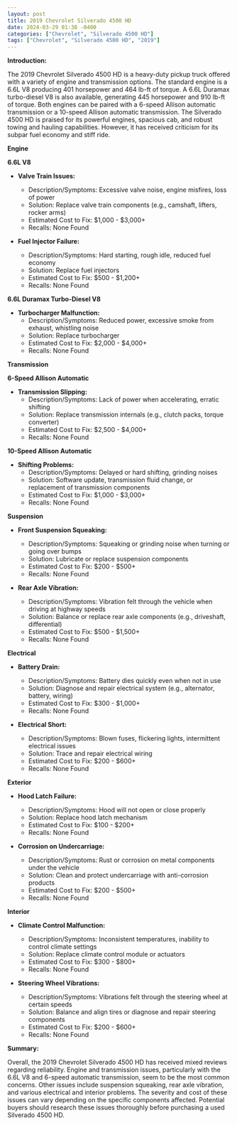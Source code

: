 ```yaml
---
layout: post
title: 2019 Chevrolet Silverado 4500 HD
date: 2024-03-29 01:38 -0400
categories: ["Chevrolet", "Silverado 4500 HD"]
tags: ["Chevrolet", "Silverado 4500 HD", "2019"]
---
```

**Introduction:**

The 2019 Chevrolet Silverado 4500 HD is a heavy-duty pickup truck offered with a variety of engine and transmission options. The standard engine is a 6.6L V8 producing 401 horsepower and 464 lb-ft of torque. A 6.6L Duramax turbo-diesel V8 is also available, generating 445 horsepower and 910 lb-ft of torque. Both engines can be paired with a 6-speed Allison automatic transmission or a 10-speed Allison automatic transmission. The Silverado 4500 HD is praised for its powerful engines, spacious cab, and robust towing and hauling capabilities. However, it has received criticism for its subpar fuel economy and stiff ride.

**Engine**

**6.6L V8**

* **Valve Train Issues:**
    * Description/Symptoms: Excessive valve noise, engine misfires, loss of power
    * Solution: Replace valve train components (e.g., camshaft, lifters, rocker arms)
    * Estimated Cost to Fix: $1,000 - $3,000+
    * Recalls: None Found

* **Fuel Injector Failure:**
    * Description/Symptoms: Hard starting, rough idle, reduced fuel economy
    * Solution: Replace fuel injectors
    * Estimated Cost to Fix: $500 - $1,200+
    * Recalls: None Found

**6.6L Duramax Turbo-Diesel V8**

* **Turbocharger Malfunction:**
    * Description/Symptoms: Reduced power, excessive smoke from exhaust, whistling noise
    * Solution: Replace turbocharger
    * Estimated Cost to Fix: $2,000 - $4,000+
    * Recalls: None Found

**Transmission**

**6-Speed Allison Automatic**

* **Transmission Slipping:**
    * Description/Symptoms: Lack of power when accelerating, erratic shifting
    * Solution: Replace transmission internals (e.g., clutch packs, torque converter)
    * Estimated Cost to Fix: $2,500 - $4,000+
    * Recalls: None Found

**10-Speed Allison Automatic**

* **Shifting Problems:**
    * Description/Symptoms: Delayed or hard shifting, grinding noises
    * Solution: Software update, transmission fluid change, or replacement of transmission components
    * Estimated Cost to Fix: $1,000 - $3,000+
    * Recalls: None Found

**Suspension**

* **Front Suspension Squeaking:**
    * Description/Symptoms: Squeaking or grinding noise when turning or going over bumps
    * Solution: Lubricate or replace suspension components
    * Estimated Cost to Fix: $200 - $500+
    * Recalls: None Found

* **Rear Axle Vibration:**
    * Description/Symptoms: Vibration felt through the vehicle when driving at highway speeds
    * Solution: Balance or replace rear axle components (e.g., driveshaft, differential)
    * Estimated Cost to Fix: $500 - $1,500+
    * Recalls: None Found

**Electrical**

* **Battery Drain:**
    * Description/Symptoms: Battery dies quickly even when not in use
    * Solution: Diagnose and repair electrical system (e.g., alternator, battery, wiring)
    * Estimated Cost to Fix: $300 - $1,000+
    * Recalls: None Found

* **Electrical Short:**
    * Description/Symptoms: Blown fuses, flickering lights, intermittent electrical issues
    * Solution: Trace and repair electrical wiring
    * Estimated Cost to Fix: $200 - $600+
    * Recalls: None Found

**Exterior**

* **Hood Latch Failure:**
    * Description/Symptoms: Hood will not open or close properly
    * Solution: Replace hood latch mechanism
    * Estimated Cost to Fix: $100 - $200+
    * Recalls: None Found

* **Corrosion on Undercarriage:**
    * Description/Symptoms: Rust or corrosion on metal components under the vehicle
    * Solution: Clean and protect undercarriage with anti-corrosion products
    * Estimated Cost to Fix: $200 - $500+
    * Recalls: None Found

**Interior**

* **Climate Control Malfunction:**
    * Description/Symptoms: Inconsistent temperatures, inability to control climate settings
    * Solution: Replace climate control module or actuators
    * Estimated Cost to Fix: $300 - $800+
    * Recalls: None Found

* **Steering Wheel Vibrations:**
    * Description/Symptoms: Vibrations felt through the steering wheel at certain speeds
    * Solution: Balance and align tires or diagnose and repair steering components
    * Estimated Cost to Fix: $200 - $600+
    * Recalls: None Found

**Summary:**

Overall, the 2019 Chevrolet Silverado 4500 HD has received mixed reviews regarding reliability. Engine and transmission issues, particularly with the 6.6L V8 and 6-speed automatic transmission, seem to be the most common concerns. Other issues include suspension squeaking, rear axle vibration, and various electrical and interior problems. The severity and cost of these issues can vary depending on the specific components affected. Potential buyers should research these issues thoroughly before purchasing a used Silverado 4500 HD.
